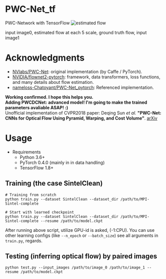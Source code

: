 # PWC-Net_tf
PWC-Network with TensorFlow
![estimated flow](https://i.imgur.com/DfN8glU.png)

input image0, estimated flow at each 5 scale, ground truth flow, input image1


# Acknowledgments
- [NVlabs/PWC-Net](https://github.com/NVlabs/PWC-Net): original implementation (by Caffe / PyTorch).
- [NVIDIA/flownet2-pytorch](https://github.com/NVIDIA/flownet2-pytorch): framework, data transformers, loss functions, and many details about flow estimation.
- [nameloss-Chatoyant/PWC-Net_pytorch](https://github.com/nameless-Chatoyant/PWC-Net_pytorch.git): Referenced implementation.


**Working confirmed. I hope this helps you.**  
**Adding PWCDCNet: advanced model! I'm going to make the trained parameters avaliable ASAP! :)**  
Unofficial implementation of CVPR2018 paper: Deqing Sun *et al.* **"PWC-Net: CNNs for Optical Flow Using Pyramid, Warping, and Cost Volume"**. [arXiv](https://arxiv.org/abs/1709.02371)


# Usage
- Requirements
    - Python 3.6+
    - PyTorch 0.4.0 (mainly in in data handling)
    - TensorFlow 1.8+

<!-- - `model_3000epoch/model_3007.ckpt` is fully trained by [SintelClean](http://files.is.tue.mpg.de/sintel/MPI-Sintel-complete.zip) dataset. -->

## Training (the case SintelClean)

```
# Training from scratch
python train.py --dataset SintelClean --dataset_dir /path/to/MPI-Sintel-complete 
```

```
# Start with learned checkpoint
python train.py --dataset SintelClean --dataset_dir /path/to/MPI-Sintel-complete --resume /path/to/model.ckpt
```

After running above script, utilize GPU-id is asked, (-1:CPU). You can use other learning configs (like `--n_epoch` or `--batch_size`) see all arguments in `train.py`, regards.

## Testing (inferring optical flow) by paired images

```
python test.py --input_images /path/to/image_0 /path/to/image_1 --resume /path/to/model.ckpt
```
